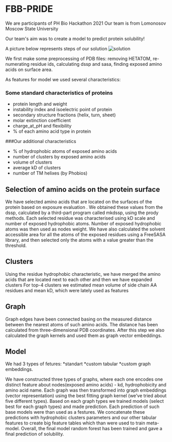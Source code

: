 
# FBB-PRIDE

We are participants of PH Bio Hackathon 2021
Our team is from Lomonosov Moscow State University

Our team's aim was to create a model to predict protein solubility!

A picture below  represents steps of our solution
![solution](https://user-images.githubusercontent.com/38766545/115983806-2fcf3a00-a5ac-11eb-8189-e5668ba0ba4b.png)

We first make some preprocessing of PDB files: removing HETATOM, re-numerating residue ids, calculating dssp and sasa, finding exposed amino acids on surface area.

As features for model we used several characteristics:

### Some standard characteristics of proteins

 - protein length and weight
 - instability index and isoelectric point of protein
 - secondary structure fractions (helix, turn, sheet)
 - molar extinction coefficient
 - charge_at_pH and flexibility
 - % of each amino acid type in protein

###Our additional characteristics 
 - % of hydrophobic atoms of exposed amino acids
 - number of clusters by exposed amino acids
 - volume of clusters
 - average kD of clusters
 - number of TM helixes (by Phobios)

## Selection of amino acids on the protein surface
We have selected amino acids that are located on the surfaces of the protein based on exposure evaluation . We obtained these values ​​from the dssp, calculated by a third-part program called mkdssp, using the prody methods. Each selected residue was characterised using kD scale and number of exposed hydrophobic atoms. Number of exposed hydrophobic atoms was then used as nodes weight.
We have also calculated the solvent accessible area for all the atoms of the exposed residues using a FreeSASA library, and then selected only the atoms with a value greater than the threshold.

## Clusters 
Using the residue hydrophobic characteristic, we have merged the amino acids that are located next to each other and then we have expanded clusters 
For top-4 clusters we estimated mean volume of side chain AA residues and mean kD, which were lately used as features


## Graph

Graph edges have been connected basing on the measured distance between the nearest atoms of such amino acids. The distance has been calculated from three-dimensional PDB coordinates. After this step we also calculated the graph kernels and used them as graph vector embeddings.


## Model

 We had 3 types of fetures: 
 *standart
 *custom tabular 
 *custom graph embeddings.


 We have constructed three types of graphs, where each one encodes one distinct feature about nodes(exposed amino acids) - kd, hydrophobicity and amino acid name. Each graph was then transformed into graph embeddings (vector representation) using the best fitting graph kernel (we’ve tried about five different types). Based on each graph types we trained models (select best for each graph types) and made prediction. Each prediction of such base models were than used as a festures. 
We concatenate these predictions with hydrophobic clusters parameters and our other tabular features to create big feature tables which than were used to train meta-model. 
Overall, the final model random forest has been trained and gave a final prediction of solubility. 
